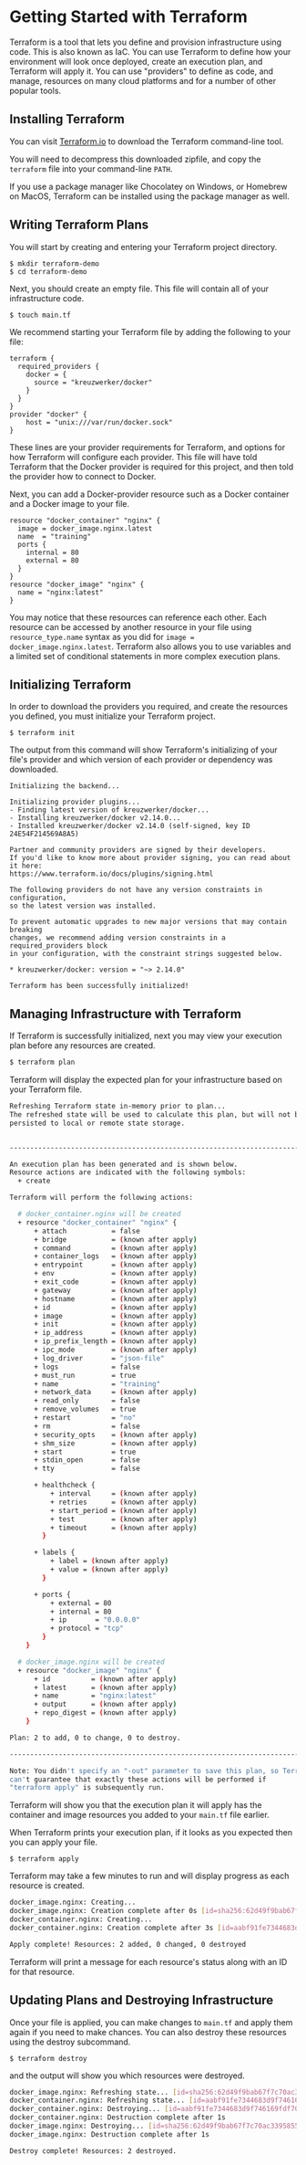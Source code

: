 # Getting Started with Terraform

Terraform is a tool that lets you define and provision infrastructure using code. This is also known as IaC. You can use Terraform to define how your environment will look once deployed, create an execution plan, and Terraform will apply it. You can use "providers" to define as code, and manage, resources on many cloud platforms and for a number of other popular tools.

## Installing Terraform

You can visit [Terraform.io](https://www.terraform.io/downloads.html) to download the Terraform command-line tool. 

You will need to decompress this downloaded zipfile, and copy the `terraform` file into your command-line `PATH`.

If you use a package manager like Chocolatey on Windows, or Homebrew on MacOS, Terraform can be installed using the package manager as well. 

## Writing Terraform Plans

You will start by creating and entering your Terraform project directory.

```shell
$ mkdir terraform-demo
$ cd terraform-demo
```

Next, you should create an empty file. This file will contain all of your infrastructure code.

```shell
$ touch main.tf
```

We recommend starting your Terraform file by adding the following to your file:

```hcl
terraform {
  required_providers {
    docker = {
      source = "kreuzwerker/docker"
    }
  }
}
provider "docker" {
    host = "unix:///var/run/docker.sock"
}
```

These lines are your provider requirements for Terraform, and options for how Terraform will configure each provider. This file will have told Terraform that the Docker provider is required for this project, and then told the provider how to connect to Docker. 

Next, you can add a Docker-provider resource such as a Docker container and a Docker image to your file.

```hcl
resource "docker_container" "nginx" {
  image = docker_image.nginx.latest
  name  = "training"
  ports {
    internal = 80
    external = 80
  }
}
resource "docker_image" "nginx" {
  name = "nginx:latest"
}
```

You may notice that these resources can reference each other. Each resource can be accessed by another resource in your file using `resource_type.name` syntax as you did for `image = docker_image.nginx.latest`. Terraform also allows you to use variables and a limited set of conditional statements in more complex execution plans.

## Initializing Terraform

In order to download the providers you required, and create the resources you defined, you must initialize your Terraform project.

```shell
$ terraform init
```

The output from this command will show Terraform's initializing of your file's provider and which version of each provider or dependency was downloaded. 

```
Initializing the backend...

Initializing provider plugins...
- Finding latest version of kreuzwerker/docker...
- Installing kreuzwerker/docker v2.14.0...
- Installed kreuzwerker/docker v2.14.0 (self-signed, key ID 24E54F214569A8A5)

Partner and community providers are signed by their developers.
If you'd like to know more about provider signing, you can read about it here:
https://www.terraform.io/docs/plugins/signing.html

The following providers do not have any version constraints in configuration,
so the latest version was installed.

To prevent automatic upgrades to new major versions that may contain breaking
changes, we recommend adding version constraints in a required_providers block
in your configuration, with the constraint strings suggested below.

* kreuzwerker/docker: version = "~> 2.14.0"

Terraform has been successfully initialized!
```

## Managing Infrastructure with Terraform

If Terraform is successfully initialized, next you may view your execution plan before any resources are created.

```bash
$ terraform plan
```

Terraform will display the expected plan for your infrastructure based on your Terraform file.

```bash
Refreshing Terraform state in-memory prior to plan...
The refreshed state will be used to calculate this plan, but will not be
persisted to local or remote state storage.


------------------------------------------------------------------------

An execution plan has been generated and is shown below.
Resource actions are indicated with the following symbols:
  + create

Terraform will perform the following actions:

  # docker_container.nginx will be created
  + resource "docker_container" "nginx" {
      + attach           = false
      + bridge           = (known after apply)
      + command          = (known after apply)
      + container_logs   = (known after apply)
      + entrypoint       = (known after apply)
      + env              = (known after apply)
      + exit_code        = (known after apply)
      + gateway          = (known after apply)
      + hostname         = (known after apply)
      + id               = (known after apply)
      + image            = (known after apply)
      + init             = (known after apply)
      + ip_address       = (known after apply)
      + ip_prefix_length = (known after apply)
      + ipc_mode         = (known after apply)
      + log_driver       = "json-file"
      + logs             = false
      + must_run         = true
      + name             = "training"
      + network_data     = (known after apply)
      + read_only        = false
      + remove_volumes   = true
      + restart          = "no"
      + rm               = false
      + security_opts    = (known after apply)
      + shm_size         = (known after apply)
      + start            = true
      + stdin_open       = false
      + tty              = false

      + healthcheck {
          + interval     = (known after apply)
          + retries      = (known after apply)
          + start_period = (known after apply)
          + test         = (known after apply)
          + timeout      = (known after apply)
        }

      + labels {
          + label = (known after apply)
          + value = (known after apply)
        }

      + ports {
          + external = 80
          + internal = 80
          + ip       = "0.0.0.0"
          + protocol = "tcp"
        }
    }

  # docker_image.nginx will be created
  + resource "docker_image" "nginx" {
      + id          = (known after apply)
      + latest      = (known after apply)
      + name        = "nginx:latest"
      + output      = (known after apply)
      + repo_digest = (known after apply)
    }

Plan: 2 to add, 0 to change, 0 to destroy.

------------------------------------------------------------------------

Note: You didn't specify an "-out" parameter to save this plan, so Terraform
can't guarantee that exactly these actions will be performed if
"terraform apply" is subsequently run.
```

Terraform will show you that the execution plan it will apply has the container and image resources you added to your `main.tf` file earlier. 

When Terraform prints your execution plan, if it looks as you expected then you can apply your file.

```shell
$ terraform apply
```
Terraform may take a few minutes to run and will display progress as each resource is created. 

```bash
docker_image.nginx: Creating...
docker_image.nginx: Creation complete after 0s [id=sha256:62d49f9bab67f7c70ac3395855bf01389eb3175b374e621f6f191bf31b54cd5bnginx:latest]
docker_container.nginx: Creating...
docker_container.nginx: Creation complete after 3s [id=aabf91fe7344683d9f746169fdf70aa4d0099fc109c923a8d3c30967bfcc1026]

Apply complete! Resources: 2 added, 0 changed, 0 destroyed
```
Terraform will print a message for each resource's status along with an ID for that resource. 

## Updating Plans and Destroying Infrastructure

Once your file is applied, you can make changes to `main.tf` and apply them again if you need to make chances. You can also destroy these resources using the destroy subcommand.

```shell
$ terraform destroy
```

and the output will show you which resources were destroyed.

```bash
docker_image.nginx: Refreshing state... [id=sha256:62d49f9bab67f7c70ac3395855bf01389eb3175b374e621f6f191bf31b54cd5bnginx:latest]
docker_container.nginx: Refreshing state... [id=aabf91fe7344683d9f746169fdf70aa4d0099fc109c923a8d3c30967bfcc1026]
docker_container.nginx: Destroying... [id=aabf91fe7344683d9f746169fdf70aa4d0099fc109c923a8d3c30967bfcc1026]
docker_container.nginx: Destruction complete after 1s
docker_image.nginx: Destroying... [id=sha256:62d49f9bab67f7c70ac3395855bf01389eb3175b374e621f6f191bf31b54cd5bnginx:latest]
docker_image.nginx: Destruction complete after 1s

Destroy complete! Resources: 2 destroyed.
```

